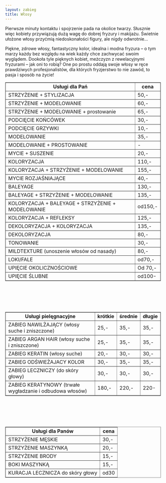 ```yaml
---
layout: zabieg
title: Włosy
---
```

Pierwsze minuty kontaktu i spojrzenie pada na okolice twarzy. 
Słusznie więc kobiety przywiązują dużą wagę do dobrej fryzury i makijażu. 
Świetnie ułożone włosy przyćmią niedoskonałości figury, ale nigdy odwrotnie...

Piękne, zdrowe włosy, fantastyczny kolor, idealna i modna fryzura – o tym marzy każdy  bez względu na wiek każdy chce zachwycać swoim wyglądem. Dookoła tyle pięknych kobiet, meżczyzn  z rewelacyjnymi fryzurami – jak oni to robią?  One po prostu oddają swoje włosy w ręce prawdziwych profesjonalistów, dla których fryzjerstwo to nie zawód, to pasja i sposób na życie!

<center><table width=90% border=1 class=najzwyklejszy style="border-width: 1px; border-style: solid; border-collapse: collapse;"><tr style="text-align: center; font-weight: bold;"><td>Usługi dla Pań</td><td>cena</td></tr><tr><td>STRZYŻENIE + STYLIZACJA</td><td>50,-</td></tr><tr><td>STRZYŻENIE + MODELOWANIE</td><td>60,-</td></tr><tr><td>STRZYŻENIE + MODELOWANIE + prostowanie</td><td>65,-</td></tr><tr><td>PODCIĘCIE KOŃCÓWEK</td><td>30,-</td></tr><tr><td>PODCIĘCIE GRZYWKI</td><td>10,-</td></tr><tr><td>MODELOWANIE</td><td>35,-</td></tr><tr><td>MODELOWANIE + PROSTOWANIE</td><td>-</td></tr><tr><td>MYCIE + SUSZENIE</td><td>20,-</td></tr><tr><td>KOLORYZACJA</td><td>110,-</td></tr><tr><td>KOLORYZACJA + STRZYŻENIE + MODELOWANIE</td><td>155,-</td></tr><tr><td>MYCIE ROZJAŚNIAJĄCE</td><td>40,-</td></tr><tr><td>BALEYAGE</td><td>130,-</td></tr><tr><td>BALEYAGE + STRZYŻENIE + MODELOWANIE</td><td>135,-</td></tr><tr><td>KOLORYZACJA + BALEYAGE + STRZYŻENIE + MODELOWANIE</td><td>od150,-</td></tr><tr><td>KOLORYZACJA + REFLEKSY</td><td>125,-</td></tr><tr><td>DEKOLORYZACJA + KOLORYZACJA</td><td>135,-</td></tr><tr><td>DEKOLORYZACJA</td><td>80,-</td></tr><tr><td>TONOWANIE</td><td>30,-</td></tr><tr><td>MILDTEXTURE (unoszenie włosów od nasady)</td><td>80,-</td></tr><tr><td>LOKI/FALE</td><td>od70,- </td></tr><tr><td>UPIĘCIE OKOLICZNOŚCIOWE</td><td>Od 70,-</td></tr> <tr><td>UPIĘCIE ŚLUBNE</td><td> od100-</td></tr></table></center>

<br><br><br><br><center>

<table width=90% border=1 class=najzwyklejszy style="border-width: 1px; border-style: solid; border-collapse: collapse;"><tr style="text-align: center; font-weight: bold;"><td>Usługi pielęgnacyjne</td><td>krótkie</td><td>średnie</td><td>długie</td></tr><tr><td>ZABIEG NAWILŻAJĄCY  (włosy suche i zniszczone)</td><td>25,-</td><td>35,-</td><td>35,-</td></tr><tr><td>ZABIEG ARGAN HAIR  (włosy suche i zniszczone)</td><td>25,-</td><td>35,-</td><td>35,-</td></tr><tr><td>ZABIEG KERATIN (włosy suche)</td><td>20,-</td><td>30,-</td><td>30,-</td></tr><tr><td>ZABIEG ODŚWIEŻAJACY KOLOR</td><td>30,-</td><td>35,-</td><td>35,-</td></tr><tr><td>ZABIEG LECZNICZY (do skóry głowy)</td><td>30,-</td><td>30,-</td><td>30,-</td></tr><tr><td>ZABIEG KERATYNOWY (trwałe wygładzanie i odbudowa włosów) </td><td>180,-</td><td>220,-</td><td>220-</td></tr></table></center>

<br><br><br><br><center>
<table width=90% border=1 class=najzwyklejszy style="border-width: 1px; border-style: solid; border-collapse: collapse;"><tr style="text-align: center; font-weight: bold;"><td>Usługi dla Panów	</td><td>cena</td></tr><tr><td>STRZYŻENIE MĘSKIE	</td><td>30,-</td></tr><tr><td>STRZYŻENIE MASZYNKĄ</td><td>	20,-</td></tr><tr><td>STRZYŻENIE BRODY	</td><td>15,-</td></tr><tr><td>BOKI MASZYNKĄ	</td><td>15,-</td></tr><tr><td>KURACJA LECZNICZA do skóry głowy	</td><td>od30</td></tr></table></center><br><br><br><br>